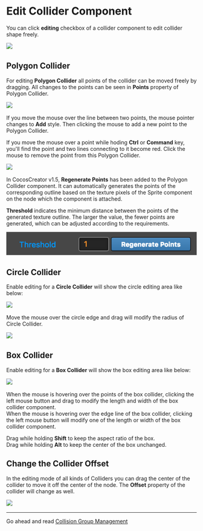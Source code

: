 # Edit Collider Component

You can click **editing** checkbox of a collider component to edit collider shape freely.

![](edit-collider-component/editing.png)

## Polygon Collider

For editing **Polygon Collider** all points of the collider can be moved freely by dragging. All changes to the points can be seen in **Points** property of Polygon Collider.

![](edit-collider-component/edit-polygon-collider.png)

If you move the mouse over the line between two points, the mouse pointer changes to **Add** style. Then clicking the mouse to add a new point to the Polygon Collider.

If you move the mouse over a point while hoding **Ctrl** or **Command** key, you'll find the point and two lines connecting to it become red. Click the mouse to remove the point from this Polygon Collider.

![](edit-collider-component/delete-polygon-point.png)

In CocosCreator v1.5, **Regenerate Points** has been added to the Polygon Collider component. It can automatically generates the points of the corresponding outline based on the texture pixels of the Sprite component on the node which the component is attached.

**Threshold** indicates the minimum distance between the points of the generated texture outline. The larger the value, the fewer points are generated, which can be adjusted according to the requirements.

![](edit-collider-component/regenerate-points.png)

## Circle Collider

Enable editing for a **Circle Collider** will show the circle editing area like below:

![](edit-collider-component/edit-circle-collider.png)

Move the mouse over the circle edge and drag will modify the radius of Circle Collider.

![](edit-collider-component/hover-circle-edge.png)

## Box Collider

Enable editing for a **Box Collider** will show the box editing area like below:

![](edit-collider-component/edit-box-collider.png)

When the mouse is hovering over the points of the box collider, clicking the left mouse button and drag to modify the length and width of the box collider component.<br>
When the mouse is hovering over the edge line of the box collider, clicking the left mouse button will modify one of the length or width of the box collider component.

Drag while holding **Shift** to keep the aspect ratio of the box.<br>
Drag while holding **Alt** to keep the center of the box unchanged.

## Change the Collider Offset

In the editing mode of all kinds of Colliders you can drag the center of the collider to move it off the center of the node. The **Offset** property of the collider will change as well.

![](edit-collider-component/drag-area.png)

---

Go ahead and read [Collision Group Management](collision-group.md)
